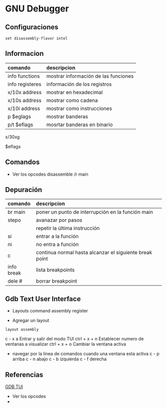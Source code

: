 # GNU Debugger


## Configuraciones

	set disassembly-flavor intel

## Informacion

| comando       | descripcion                                      
|:--------------|:--------------------------------------------------------|
|info functions | mostrar información de las funciones
|info registeres| información de los registros
| x/10x address | mostrar en hexadecimal
| x/10s address | mostrar como cadena
| x/10i address | mostrar como instrucciones
| p $eglags     | mostrar banderas
| p/t $eflags   | mosrtar banderas en binario


x/30xg

$eflags

## Comandos

- Ver los opcodes 
disassemble /r main





## Depuración

| comando       | descripcion                                      
|:--------------|:--------------------------------------------------------| 
| br main       | poner un punto de interrupción en la función main
| stepo         | avanazar por pasos
| <Enter>       | repetir la última instrucción
| si            | entrar a la función
| ni            | no entra a función
| c             | continua normal hasta alcanzar el siguiente break point
| info break    | lista breakpoints
| dele #        | borrar breakpoint


## Gdb Text User Interface
- Layouts
command
assembly
register

- Agregar un layout
```
layout assembly
```
c - x a             Entrar y salir del modo TUI
ctrl + x + n        Establecer numero de ventanas a visualizar
ctrl + x + o        Cambiar la ventana activa

- navegar por la linea de comandos cuando una ventana esta activa
c - p   arriba
c - n   abajo
c - b   izquierda
c - f   derecha

## Referencias

[GDB TUI](https://sourceware.org/gdb/onlinedocs/gdb/TUI.html)

- Ver los opcodes
- 
